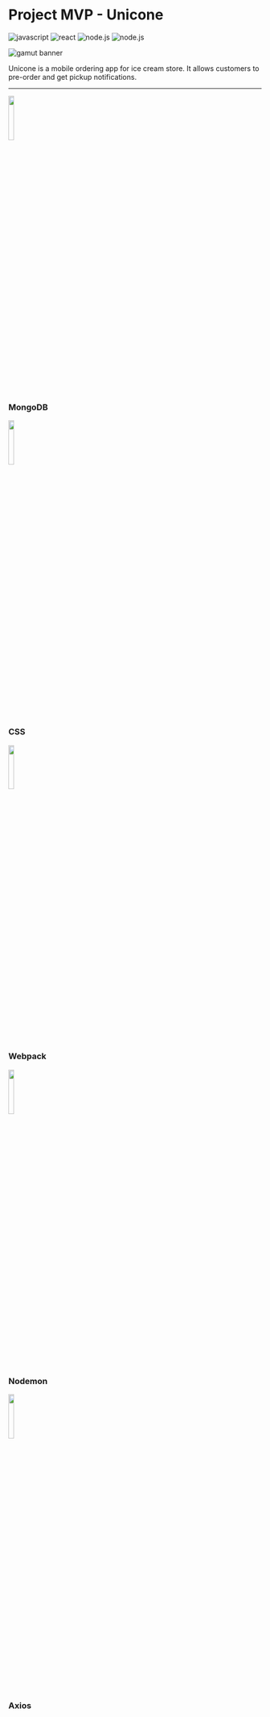 # Project MVP - Unicone

![javascript](https://img.shields.io/badge/JavaScript-323330?style=for-the-badge&logo=javascript&logoColor=F7DF1E)
![react](https://img.shields.io/badge/React-20232A?style=for-the-badge&logo=react&logoColor=61DAFB)
![node.js](https://img.shields.io/badge/Node.js-339933?style=for-the-badge&logo=nodedotjs&logoColor=white)
![node.js](https://img.shields.io/badge/-express-black)

![gamut banner](https://i.postimg.cc/Gt4YpQgF/Screen-Shot-2021-09-08-at-14-38-16.png)

Unicone is a mobile ordering app for ice cream store. It allows customers to pre-order and get pickup notifications.

---



<code><img width="15%" src="https://www.vectorlogo.zone/logos/mongodb/mongodb-ar21.svg"></code>

### MongoDB

<code><img width="15%" src="https://www.vectorlogo.zone/logos/netlifyapp_watercss/netlifyapp_watercss-ar21.svg"></code>

### CSS

<code><img width="15%" src="https://www.vectorlogo.zone/logos/js_webpack/js_webpack-ar21.svg"></code>

### Webpack

<code><img width="15%" src="https://www.vectorlogo.zone/logos/nodemonio/nodemonio-ar21.svg"></code>

### Nodemon

<code><img width="15%" src="https://www.vectorlogo.zone/logos/axios/axios-ar21.svg"></code>

### Axios
